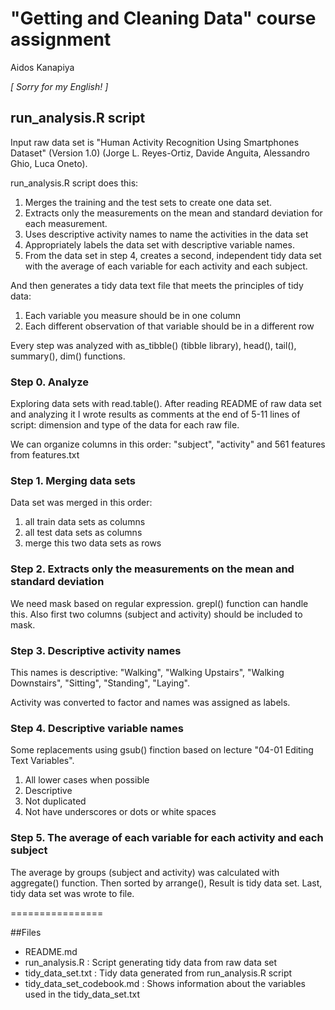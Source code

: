 "Getting and Cleaning Data" course assignment
========================
Aidos Kanapiya

*[ Sorry for my English! ]*

## run_analysis.R script

Input raw data set is "Human Activity Recognition Using Smartphones Dataset" (Version 1.0) (Jorge L. Reyes-Ortiz, Davide Anguita, Alessandro Ghio, Luca Oneto).

run_analysis.R script does this:
1. Merges the training and the test sets to create one data set.
2. Extracts only the measurements on the mean and standard deviation for each measurement. 
3. Uses descriptive activity names to name the activities in the data set
4. Appropriately labels the data set with descriptive variable names. 
5. From the data set in step 4, creates a second, independent tidy data set with the average of each variable for each activity and each subject.

And then generates a tidy data text file that meets the principles of tidy data:
1. Each variable you measure should be in one column
2. Each different observation of that variable should be in a different row

Every step was analyzed with as_tibble() (tibble library), head(), tail(), summary(), dim() functions.

### Step 0. Analyze

Exploring data sets with read.table(). After reading README of raw data set and analyzing it I wrote results as comments at the end of 5-11 lines of script: dimension and type of the data for each raw file. 

We can organize columns in this order: "subject", "activity" and 561 features from features.txt

### Step 1. Merging data sets

Data set was merged in this order:
1. all train data sets as columns
2. all test data sets as columns
3. merge this two data sets as rows

### Step 2. Extracts only the measurements on the mean and standard deviation

We need mask based on regular expression. grepl() function can handle this.
Also first two columns (subject and activity) should be included to mask.

### Step 3. Descriptive activity names

This names is descriptive: "Walking", "Walking Upstairs", "Walking Downstairs", "Sitting", "Standing", "Laying".

Activity was converted to factor and names was assigned as labels.

### Step 4. Descriptive variable names

Some replacements using gsub() finction based on lecture "04-01 Editing Text Variables".
1. All lower cases when possible
2. Descriptive
3. Not duplicated
4. Not have underscores or dots or white spaces

### Step 5. The average of each variable for each activity and each subject

The average by groups (subject and activity) was calculated with aggregate() function. Then sorted by arrange(), Result is tidy data set.
Last, tidy data set was wrote to file.

================

##Files
- README.md  
- run_analysis.R : Script generating tidy data from raw data set  
- tidy_data_set.txt : Tidy data generated from run_analysis.R script
- tidy_data_set_codebook.md : Shows information about the variables used in the tidy_data_set.txt  
